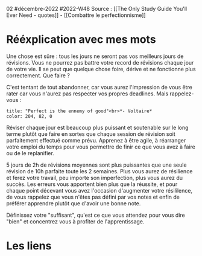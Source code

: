 02 #décembre-2022 #2022-W48
Source : [[The Only Study Guide You'll Ever Need - quotes]] -  [[Combattre le perfectionnisme]]
# Rééxplication avec mes mots
Une chose est sûre : tous les jours ne seront pas vos meilleurs jours de révisions. Vous ne pourrez pas battre votre record de révisions chaque jour de votre vie. Il se peut que quelque chose foire, dérive et ne fonctionne plus correctement. Que faire ?

C'est tentant de tout abandonner, car vous aurez l'impression de vous être rater car vous n'aurez pas respecter vos propres deadlines. Mais rappelez-vous :
```ad-quote
title: "Perfect is the ennemy of good"<br>*- Voltaire*
color: 204, 82, 0
```
Réviser chaque jour est beaucoup plus puissant et soutenable sur le long terme plutôt que faire en sortes que chaque session de révision soit parfaitement effectué comme prévu. Apprenez à être agile, à réarranger votre emploi du temps pour vous permettre de finir ce que vous avez à faire ou de le replanifier.

5 jours de 2h de révisions moyennes sont plus puissantes que une seule révision de 10h parfaite toute les 2 semaines. Plus vous aurez de résilience et ferez votre travail, peu importe son imperfection, plus vous aurez du succès. Les erreurs vous apportent bien plus que la réussite, et pour chaque point décevant vous avez l'occasion d'augmenter votre résililence, de vous rappelez que vous n'êtes pas défini par vos notes et enfin de préférer apprendre plutôt que d'avoir une bonne note.

Définissez votre "suffisant", qu'est ce que vous attendez pour vous dire "bien" et concentrez vous à profiter de l'apprentissage.
# Les liens
